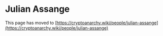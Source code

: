
# Julian Assange

This page has moved to [https://cryptoanarchy.wiki/people/julian-assange](https://cryptoanarchy.wiki/people/julian-assange)

